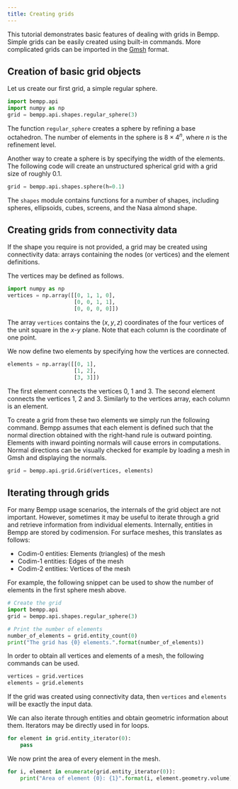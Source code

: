 ```yaml
---
title: Creating grids
---
```


This tutorial demonstrates basic features of dealing with grids in Bempp.
Simple grids can be easily created using built-in commands.
More complicated grids can be imported in the [Gmsh](http://gmsh.info/) format.

## Creation of basic grid objects
Let us create our first grid, a simple regular sphere.

```python
import bempp.api
import numpy as np
grid = bempp.api.shapes.regular_sphere(3)
```

The function `regular_sphere` creates a sphere by refining a base octahedron.
The number of elements in the sphere is $8\times4^n$, where $n$ is the refinement level.

Another way to create a sphere is by specifying the width of the elements.
The following code will create an unstructured spherical grid with a grid size of roughly 0.1.
```python
grid = bempp.api.shapes.sphere(h=0.1)
```

The ```shapes``` module contains functions for a number of shapes, including spheres, ellipsoids, cubes, screens, and the Nasa almond shape.

## Creating grids from connectivity data
If the shape you require is not provided, a grid may be created using connectivity data: arrays containing the nodes (or vertices) and the element definitions.

The vertices may be defined as follows.
```python
import numpy as np
vertices = np.array([[0, 1, 1, 0],
                     [0, 0, 1, 1],
                     [0, 0, 0, 0]])
```
The array `vertices` contains the $(x,y,z)$ coordinates of the four vertices of the unit square in the $x$-$y$ plane. Note that each column is the coordinate of one point.

We now define two elements by specifying how the vertices are connected.
```python
elements = np.array([[0, 1],
                     [1, 2],
                     [3, 3]])
```
The first element connects the vertices 0, 1 and 3.
The second element connects the vertices 1, 2 and 3.
Similarly to the vertices array, each column is an element.

To create a grid from these two elements we simply run the following command.
Bempp assumes that each element is defined such that the normal direction obtained with the right-hand rule is outward pointing.
Elements with inward pointing normals will cause errors in computations.
Normal directions can be visually checked for example by loading a mesh in Gmsh and displaying the normals.

```python
grid = bempp.api.grid.Grid(vertices, elements)
```

## Iterating through grids
For many Bempp usage scenarios, the internals of the grid object are not important.
However, sometimes it may be useful to iterate through a grid and retrieve information from individual elements.
Internally, entities in Bempp are stored by codimension.
For surface meshes, this translates as follows:

+ Codim-0 entities: Elements (triangles) of the mesh
+ Codim-1 entities: Edges of the mesh
+ Codim-2 entities: Vertices of the mesh

For example, the following snippet can be used to show the number of elements in the first sphere mesh above.

```python
# Create the grid
import bempp.api
grid = bempp.api.shapes.regular_sphere(3)

# Print the number of elements
number_of_elements = grid.entity_count(0)
print("The grid has {0} elements.".format(number_of_elements))
```

In order to obtain all vertices and elements of a mesh, the following commands can be used.

```python
vertices = grid.vertices
elements = grid.elements
```

If the grid was created using connectivity data, then `vertices` and `elements` will be exactly the input data.

We can also iterate through entities and obtain geometric information about them.
Iterators may be directly used in for loops.

```python
for element in grid.entity_iterator(0):
    pass
```

We now print the area of every element in the mesh.

```python
for i, element in enumerate(grid.entity_iterator(0)):
    print("Area of element {0}: {1}".format(i, element.geometry.volume))
```
